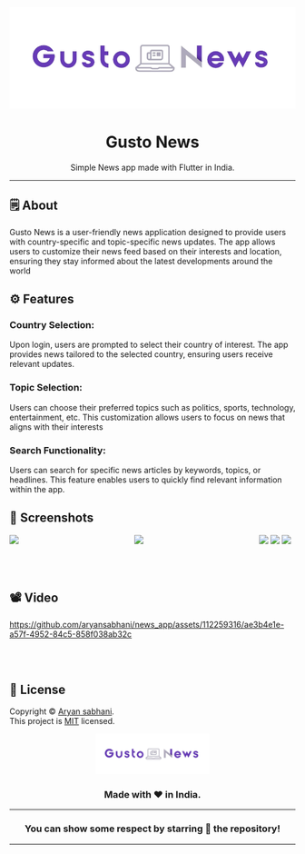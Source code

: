 <div align="center">

<img src="asstes/image/newslogo.png">


# **Gusto News**
Simple News app made with Flutter in India.

---

</div>



## 🗒 About

Gusto News is a user-friendly news application designed to provide users with country-specific and topic-specific news updates. The app allows users to customize their news feed based on their interests and location, ensuring they stay informed about the latest developments around the world

## ⚙️ Features
### Country Selection:
Upon login, users are prompted to select their country of interest. The app provides news tailored to the selected country, ensuring users receive relevant updates.
### Topic Selection: 
Users can choose their preferred topics such as politics, sports, technology, entertainment, etc. This customization allows users to focus on news that aligns with their interests
### Search Functionality:
Users can search for specific news articles by keywords, topics, or headlines. This feature enables users to quickly find relevant information within the app.
## 📲 Screenshots



<img align="left" src="https://github.com/aryansabhani/news_app/assets/112259316/9eb78f3b-fb2d-47d4-8aea-e74e61ef76a3" width="220px">
<img align="left" src="https://github.com/aryansabhani/news_app/assets/112259316/6cf88a58-7540-49ff-910f-ddb3ce1f58b9" width="220px">
<img src="https://github.com/aryansabhani/news_app/assets/112259316/03013525-27b6-4d17-929f-14db163eef54" width="220px">
<img src="https://github.com/aryansabhani/news_app/assets/112259316/a972c98a-0e07-4af0-b3a2-4448e86dfd2b" width="220px">
<img src="https://github.com/aryansabhani/news_app/assets/112259316/7b5a356e-63ca-4849-a75e-b00387c21c1b" width="220px">



<br><br>

## 📽️ Video





https://github.com/aryansabhani/news_app/assets/112259316/ae3b4e1e-a57f-4952-84c5-858f038ab32c









<br><br>


## 📝 License

Copyright © [Aryan sabhani](https://github.com/aryansabhani). <br>
This project is [MIT](LICENSE.md) licensed.


<div align="center">

<img src="asstes/image/newslogo.png" width="200px" >

### Made with ❤️ in India.
---
### You can show some respect by starring 🌟 the repository!
---


